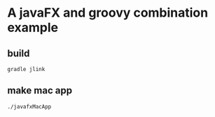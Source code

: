 # A javaFX and groovy combination example

## build
```agsl
gradle jlink
```

## make mac app
```agsl
./javafxMacApp
```